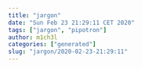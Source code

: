 ```yaml
---
title: "jargon"
date: "Sun Feb 23 21:29:11 CET 2020"
tags: ["jargon", "pipotron"]
author: m1ch3l
categories: ["generated"]
slug: "jargon/2020-02-23-21:29:11"
---
```



